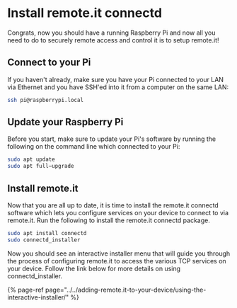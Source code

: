 # Install remote.it connectd

Congrats, now you should have a running Raspberry Pi and now all you need to do to securely remote access and control it is to setup remote.it!

## Connect to your Pi

If you haven't already, make sure you have your Pi connected to your LAN via Ethernet and you have SSH'ed into it from a computer on the same LAN:

```bash
ssh pi@raspberrypi.local
```

## Update your Raspberry Pi

Before you start, make sure to update your Pi's software by running the following on the command line which connected to your Pi:

```bash
sudo apt update
sudo apt full−upgrade
```

## Install remote.it

Now that you are all up to date, it is time to install the remote.it connectd software which lets you configure services on your device to connect to via remote.it. Run the following to install the remote.it connectd package.

```bash
sudo apt install connectd
sudo connectd_installer
```

Now you should see an interactive installer menu that will guide you through the process of configuring remote.it to access the various TCP services on your device. Follow the link below for more details on using connectd\_installer.

{% page-ref page="../../adding-remote.it-to-your-device/using-the-interactive-installer/" %}

